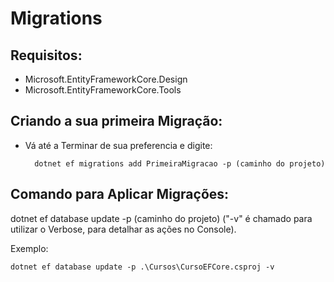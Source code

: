 # Migrations

## Requisitos:

- Microsoft.EntityFrameworkCore.Design
- Microsoft.EntityFrameworkCore.Tools

## Criando a sua primeira Migração:

- Vá até a Terminar de sua preferencia e digite:

        dotnet ef migrations add PrimeiraMigracao -p (caminho do projeto)

## Comando para Aplicar Migrações:

dotnet ef database update -p (caminho do projeto) ("-v" é chamado para utilizar o Verbose, para detalhar as ações no Console). 

Exemplo:

    dotnet ef database update -p .\Cursos\CursoEFCore.csproj -v
